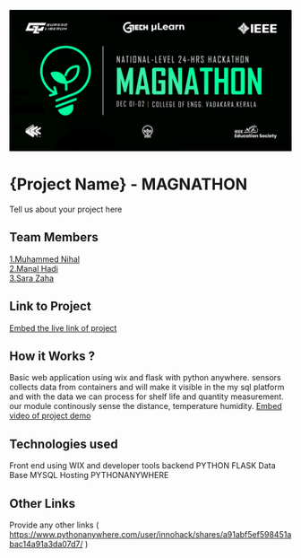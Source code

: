 ![image](./assets/banner.png)


# {Project Name} - MAGNATHON
Tell us about your project here

## Team Members
[1.Muhammed Nihal](enter_github_profile_url)   
[2.Manal Hadi](enter_github_profile_url)   
[3.Sara Zaha](enter_github_profile_url)   
 

## Link to Project
[Embed the live link of project](https://u2005037.wixsite.com/my-site)

## How it Works ?
Basic web application using wix and flask with python anywhere.
sensors collects data from containers and will make it visible in the my sql platform and with the data we can process for shelf life and quantity measurement.
our module continously sense the distance, temperature humidity.
[Embed video of project demo](https://youtu.be/MrujGlzMJ3g)

## Technologies used
Front end using WIX and developer tools
backend PYTHON FLASK
Data Base MYSQL
Hosting PYTHONANYWHERE



## Other Links
Provide any other links ( https://www.pythonanywhere.com/user/innohack/shares/a91abf5ef598451abac14a91a3da07d7/ )
